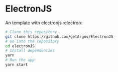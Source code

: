 # ElectronJS
An template with electronjs :electron:

```bash
# Clone this repository
git clone https://github.com/getArgus/ElectronJS
# Go into the repository
cd electronJS
# Install dependencies
yarn
# Run the app
yarn start
```
